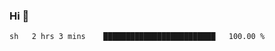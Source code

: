 ### Hi 👋

<!--START_SECTION:waka-->

```txt
sh   2 hrs 3 mins    █████████████████████████   100.00 %
```

<!--END_SECTION:waka-->
